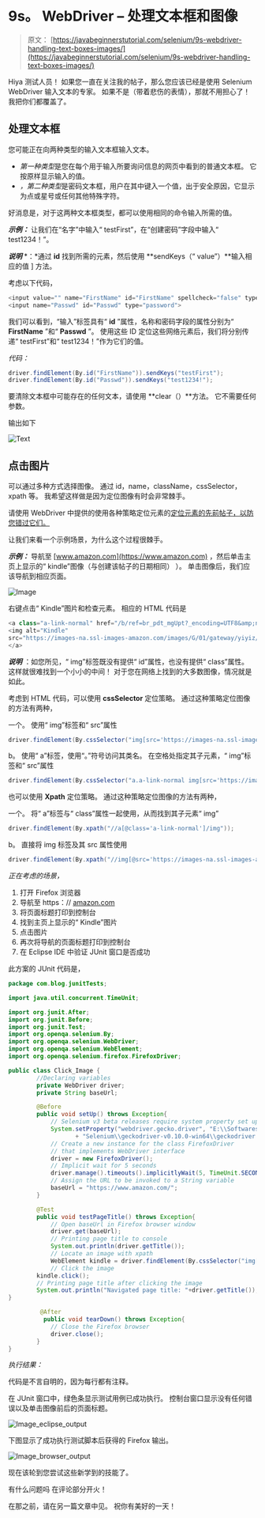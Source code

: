# 9s。 WebDriver – 处理文本框和图像

> 原文： [https://javabeginnerstutorial.com/selenium/9s-webdriver-handling-text-boxes-images/](https://javabeginnerstutorial.com/selenium/9s-webdriver-handling-text-boxes-images/)

Hiya 测试人员！ 如果您一直在关注我的帖子，那么您应该已经是使用 Selenium WebDriver 输入文本的专家。 如果不是（带着悲伤的表情），那就不用担心了！ 我把你们都覆盖了。

## 处理文本框

您可能正在向两种类型的输入文本框输入文本。

*   *第一种类型*是您在每个用于输入所要询问信息的网页中看到的普通文本框。 它按原样显示输入的值。
*   *，第二种类型*是密码文本框，用户在其中键入一个值，出于安全原因，它显示为点或星号或任何其他特殊字符。

好消息是，对于这两种文本框类型，都可以使用相同的命令输入所需的值。

***示例：*** 让我们在“名字”中输入“ testFirst”，在“创建密码”字段中输入“ test1234！”。

***说明*** *：*通过 **id** 找到所需的元素，然后使用 **sendKeys（“ value”）**输入相应的值 ] 方法。

考虑以下代码，

```java
<input value="" name="FirstName" id="FirstName" spellcheck="false" type="text">
<input name="Passwd" id="Passwd" type="password">
```

我们可以看到，“输入”标签具有“ **id** ”属性，名称和密码字段的属性分别为“ **FirstName** ”和“ **Passwd** ”。 使用这些 ID 定位这些网络元素后，我们将分别传递“ testFirst”和“ test1234！”作为它们的值。

*代码：*

```java
driver.findElement(By.id("FirstName")).sendKeys("testFirst");
driver.findElement(By.id("Passwd")).sendKeys("test1234!");
```

要清除文本框中可能存在的任何文本，请使用 **clear（）**方法。 它不需要任何参数。

输出如下

![Text](img/0cf941611e44e7775d4a9e608d216712.png)    

## 点击图片

可以通过多种方式选择图像。 通过 id，name，className，cssSelector，xpath 等。 我希望这样做是因为定位图像有时会非常棘手。

请使用 WebDriver 中提供的使用各种策略定位元素的[定位元素的先前帖子，以防您错过它们。](https://javabeginnerstutorial.com/selenium/9j-webdriver-locating-elements-1/)

让我们来看一个示例场景，为什么这个过程很棘手。

***示例：*** 导航至 [www.amazon.com](https://www.amazon.com) ，然后单击主页上显示的“ kindle”图像（与创建该帖子的日期相同） ）。 单击图像后，我们应该导航到相应页面。

![Image](img/e8b6c97eab0095fb2fb26ac8a0fb070a.png)

右键点击“ Kindle”图片和检查元素。 相应的 HTML 代码是

```java
<a class="a-link-normal" href="/b/ref=br_pdt_mgUpt?_encoding=UTF8&amp;node=6669702011&amp;pf_rd_m=ATVPDKIKX0DER&amp;pf_rd_s=&amp;pf_rd_r=5VQBXJP2N17GX77H0TN9&amp;pf_rd_t=36701&amp;pf_rd_p=9c7b479f-fe0c-48f3-a1ab-c19df6492672&amp;pf_rd_i=desktop">
<img alt="Kindle" 
src="https://images-na.ssl-images-amazon.com/images/G/01/gateway/yiyiz/Kindle._CB300901238_.png" width="292px" height="292px">
</a> 
```

***说明*** ：如您所见，“ img”标签既没有提供“ id”属性，也没有提供“ class”属性。 这样就很难找到一个小小的中间！ 对于您在网络上找到的大多数图像，情况就是如此。

考虑到 HTML 代码，可以使用 **cssSelector** 定位策略。 通过这种策略定位图像的方法有两种，

一个。 使用“ img”标签和“ src”属性

```java
driver.findElement(By.cssSelector("img[src='https://images-na.ssl-images-amazon.com/images/G/01/gateway/yiyiz/Kindle._CB300901238_.png']"));
```

b。 使用“ a”标签，使用“。”符号访问其类名。 在空格处指定其子元素，“ img”标签和“ src”属性

```java
driver.findElement(By.cssSelector("a.a-link-normal img[src='https://images-na.ssl-images-amazon.com/images/G/01/gateway/yiyiz/Kindle._CB300901238_.png']"));
```

也可以使用 **Xpath** 定位策略。 通过这种策略定位图像的方法有两种，

一个。 将“ a”标签与“ class”属性一起使用，从而找到其子元素“ img”

```java
driver.findElement(By.xpath("//a[@class='a-link-normal']/img"));
```

b。 直接将 img 标签及其 src 属性使用

```java
driver.findElement(By.xpath("//img[@src='https://images-na.ssl-images-amazon.com/images/G/01/gateway/yiyiz/Kindle._CB300901238_.png']"));
```

*正在考虑的场景，*

1.  打开 Firefox 浏览器
2.  导航至 https：// [amazon.com](https://www.amazon.com)
3.  将页面标题打印到控制台
4.  找到主页上显示的“ Kindle”图片
5.  点击图片
6.  再次将导航的页面标题打印到控制台
7.  在 Eclipse IDE 中验证 JUnit 窗口是否成功

此方案的 JUnit 代码是，

```java
package com.blog.junitTests;

import java.util.concurrent.TimeUnit;

import org.junit.After;
import org.junit.Before;
import org.junit.Test;
import org.openqa.selenium.By;
import org.openqa.selenium.WebDriver;
import org.openqa.selenium.WebElement;
import org.openqa.selenium.firefox.FirefoxDriver;

public class Click_Image {
        //Declaring variables
        private WebDriver driver; 
        private String baseUrl;

        @Before
        public void setUp() throws Exception{
            // Selenium v3 beta releases require system property set up
            System.setProperty("webdriver.gecko.driver", "E:\\Softwares\\"
                   + "Selenium\\geckodriver-v0.10.0-win64\\geckodriver.exe");
            // Create a new instance for the class FirefoxDriver
            // that implements WebDriver interface
            driver = new FirefoxDriver();
            // Implicit wait for 5 seconds
            driver.manage().timeouts().implicitlyWait(5, TimeUnit.SECONDS);
            // Assign the URL to be invoked to a String variable
            baseUrl = "https://www.amazon.com/";
        }

        @Test
        public void testPageTitle() throws Exception{
            // Open baseUrl in Firefox browser window
            driver.get(baseUrl);
            // Printing page title to console
            System.out.println(driver.getTitle());
            // Locate an image with xpath
            WebElement kindle = driver.findElement(By.cssSelector("img[src='https://images-na.ssl-images-amazon.com/images/G/01/gateway/yiyiz/Kindle._CB300901238_.png']"));
            // Click the image
	    kindle.click();
	    // Printing page title after clicking the image
	    System.out.println("Navigated page title: "+driver.getTitle());        
}

         @After
          public void tearDown() throws Exception{
            // Close the Firefox browser
            driver.close();
        }
}
```

*执行结果：*

代码是不言自明的，因为每行都有注释。

在 JUnit 窗口中，绿色条显示测试用例已成功执行。 控制台窗口显示没有任何错误以及单击图像前后的页面标题。

![Image_eclipse_output](img/9b68bb9dc7e43c44056f5c8a0b41fe75.png)

下图显示了成功执行测试脚本后获得的 Firefox 输出。

![Image_browser_output](img/5a950207260065d079d6d163e6fd6762.png)

现在该轮到您尝试这些新学到的技能了。

有什么问题吗 在评论部分开火！

在那之前，请在另一篇文章中见。 祝你有美好的一天！

